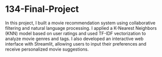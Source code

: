 # 134-Final-Project

In this project, I built a movie recommendation system using collaborative filtering and natural language processing. I applied a K-Nearest Neighbors (KNN) model based on user ratings and used TF-IDF vectorization to analyze movie genres and tags. I also developed an interactive web interface with Streamlit, allowing users to input their preferences and receive personalized movie suggestions.
